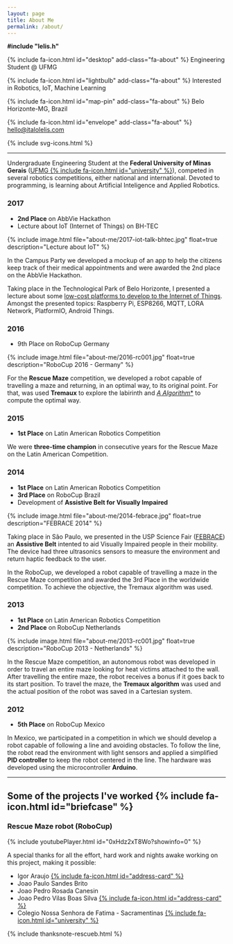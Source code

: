 ```yaml
---
layout: page
title: About Me
permalink: /about/
---
```


**\#include "lelis.h"**

{% include fa-icon.html id="desktop" add-class="fa-about" %} Engineering Student @ UFMG

{% include fa-icon.html id="lightbulb" add-class="fa-about" %} Interested in Robotics, IoT, Machine Learning

{% include fa-icon.html id="map-pin" add-class="fa-about" %} Belo Horizonte-MG, Brazil

{% include fa-icon.html id="envelope" add-class="fa-about" %} [hello@italolelis.com](mailto:hello@italolelis.com)

{% include svg-icons.html %}

---

Undergraduate Engineering Student at the **Federal University of Minas Gerais** ([UFMG {% include fa-icon.html id="university" %}](https://ufmg.br/international-visitors)), competed in several robotics competitions, either national and international. Devoted to programming, is learning about Artificial Inteligence and Applied Robotics.

### 2017

* **2nd Place** on AbbVie Hackathon
* Lecture about IoT (Internet of Things) on BH-TEC

{% include image.html file="about-me/2017-iot-talk-bhtec.jpg" float=true description="Lecture about IoT" %}

In the Campus Party we developed a mockup of an app to help the citizens keep track of their medical appointments and were awarded the 2nd place on the AbbVie Hackathon.

Taking place in the Technological Park of Belo Horizonte, I presented a lecture about some [low-cost platforms to develop to the Internet of Things](https://www.slideshare.net/ItaloLelis1/novas-plataformas-de-baixo-custo-para-a-internet-das-coisas). Amongst the presented topics: Raspberry Pi, ESP8266, MQTT, LORA Network, PlatformIO, Android Things.

### 2016

* 9th Place on RoboCup Germany

{% include image.html file="about-me/2016-rc001.jpg" float=true description="RoboCup 2016 - Germany" %}

For the **Rescue Maze** competition, we developed a robot capable of travelling a maze and returning, in an optimal way, to its original point. For that, was used **Tremaux** to explore the labirinth and [**A* Algorithm**](https://italohdc.github.io/posts/maze-solving) to compute the optimal way.

### 2015

* **1st Place** on Latin American Robotics Competition

We were **three-time champion** in consecutive years for the Rescue Maze on the Latin American Competition.

### 2014

* **1st Place** on Latin American Robotics Competition
* **3rd Place** on RoboCup Brazil
* Development of **Assistive Belt for Visually Impaired**

{% include image.html file="about-me/2014-febrace.jpg" float=true description="FEBRACE 2014" %}

Taking place in São Paulo, we presented in the USP Science Fair ([FEBRACE](https://www.youtube.com/watch?v=g7VL8v_2wdo)) an **Assistive Belt** intented to aid Visually Impaired people in their mobility. The device had three ultrasonics sensors to measure the environment and return haptic feedback to the user.

In the RoboCup, we developed a robot capable of travelling a maze in the Rescue Maze competition and awarded the 3rd Place in the worldwide competition. To achieve the objective, the Tremaux algorithm was used.

### 2013

* **1st Place** on Latin American Robotics Competition
* **2nd Place** on RoboCup Netherlands

{% include image.html file="about-me/2013-rc001.jpg" float=true description="RoboCup 2013 - Netherlands" %}

In the Rescue Maze competition, an autonomous robot was developed in order to travel an entire maze looking for heat victims attached to the wall. After travelling the entire maze, the robot receives a bonus if it goes back to its start position. To travel the maze, the **Tremaux algorithm** was used and the actual position of the robot was saved in a Cartesian system.

### 2012

* **5th Place** on RoboCup Mexico

In Mexico, we participated in a competition in which we should develop a robot capable of following a line and avoiding obstacles. To follow the line, the robot read the environment with light sensors and applied a simplified **PID controller** to keep the robot centered in the line. The hardware was developed using the microcontroller **Arduino**.

---

## Some of the projects I've worked {% include fa-icon.html id="briefcase" %}

### Rescue Maze robot (RoboCup)

{% include youtubePlayer.html id="0xHdz2xT8Wo?showinfo=0" %}

A special thanks for all the effort, hard work and nights awake working on this project, making it possible:

- Igor Araujo [{% include fa-icon.html id="address-card" %}](http://lattes.cnpq.br/5202609356103130)
- Joao Paulo Sandes Brito
- Joao Pedro Rosada Canesin
- Joao Pedro Vilas Boas Silva [{% include fa-icon.html id="address-card" %}](https://github.com/joaopedrovbs)
- Colegio Nossa Senhora de Fatima - Sacramentinas [{% include fa-icon.html id="university" %}](http://colegiosacramentinas.com.br/)

{% include thanksnote-rescueb.html %}